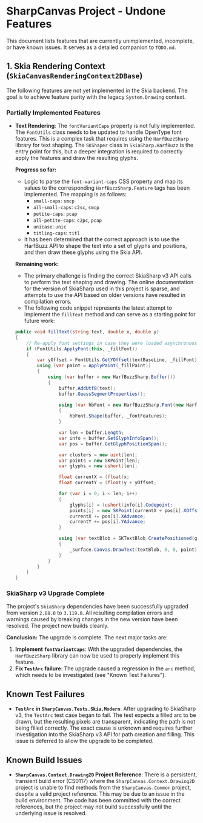 # SharpCanvas Project - Undone Features

This document lists features that are currently unimplemented, incomplete, or have known issues. It serves as a detailed companion to `TODO.md`.

## 1. Skia Rendering Context (`SkiaCanvasRenderingContext2DBase`)
The following features are not yet implemented in the Skia backend. The goal is to achieve feature parity with the legacy `System.Drawing` context.

### Partially Implemented Features
- **Text Rendering**: The `fontVariantCaps` property is not fully implemented. The `FontUtils` class needs to be updated to handle OpenType font features. This is a complex task that requires using the `HarfBuzzSharp` library for text shaping. The `SKShaper` class in `SkiaSharp.HarfBuzz` is the entry point for this, but a deeper integration is required to correctly apply the features and draw the resulting glyphs.

    **Progress so far:**
    - Logic to parse the `font-variant-caps` CSS property and map its values to the corresponding `HarfBuzzSharp.Feature` tags has been implemented. The mapping is as follows:
        - `small-caps`: `smcp`
        - `all-small-caps`: `c2sc`, `smcp`
        - `petite-caps`: `pcap`
        - `all-petite-caps`: `c2pc`, `pcap`
        - `unicase`: `unic`
        - `titling-caps`: `titl`
    - It has been determined that the correct approach is to use the HarfBuzz API to shape the text into a set of glyphs and positions, and then draw these glyphs using the Skia API.

    **Remaining work:**
    - The primary challenge is finding the correct SkiaSharp v3 API calls to perform the text shaping and drawing. The online documentation for the version of SkiaSharp used in this project is sparse, and attempts to use the API based on older versions have resulted in compilation errors.
    - The following code snippet represents the latest attempt to implement the `fillText` method and can serve as a starting point for future work:
    ```csharp
    public void fillText(string text, double x, double y)
    {
        // Re-apply font settings in case they were loaded asynchronously
        if (FontUtils.ApplyFont(this, _fillFont))
        {
            var yOffset = FontUtils.GetYOffset(textBaseLine, _fillFont);
            using (var paint = ApplyPaint(_fillPaint))
            {
                using (var buffer = new HarfBuzzSharp.Buffer())
                {
                    buffer.AddUtf8(text);
                    buffer.GuessSegmentProperties();

                    using (var hbFont = new HarfBuzzSharp.Font(new HarfBuzzSharp.Face(_fillFont.Typeface.OpenStream().ToHarfBuzzBlob())))
                    {
                        hbFont.Shape(buffer, _fontFeatures);
                    }

                    var len = buffer.Length;
                    var info = buffer.GetGlyphInfoSpan();
                    var pos = buffer.GetGlyphPositionSpan();

                    var clusters = new uint[len];
                    var points = new SKPoint[len];
                    var glyphs = new ushort[len];

                    float currentX = (float)x;
                    float currentY = (float)y + yOffset;

                    for (var i = 0; i < len; i++)
                    {
                        glyphs[i] = (ushort)info[i].Codepoint;
                        points[i] = new SKPoint(currentX + pos[i].XOffset, currentY - pos[i].YOffset);
                        currentX += pos[i].XAdvance;
                        currentY += pos[i].YAdvance;
                    }

                    using (var textBlob = SKTextBlob.CreatePositioned(glyphs, _fillFont, points))
                    {
                        _surface.Canvas.DrawText(textBlob, 0, 0, paint);
                    }
                }
            }
        }
    }
    ```

### SkiaSharp v3 Upgrade Complete
The project's `SkiaSharp` dependencies have been successfully upgraded from version `2.88.8` to `3.119.0`. All resulting compilation errors and warnings caused by breaking changes in the new version have been resolved. The project now builds cleanly.

**Conclusion:**
The upgrade is complete. The next major tasks are:
1.  **Implement `fontVariantCaps`**: With the upgraded dependencies, the `HarfBuzzSharp` library can now be used to properly implement this feature.
2.  **Fix `TestArc` failure**: The upgrade caused a regression in the `arc` method, which needs to be investigated (see "Known Test Failures").

## Known Test Failures
- **`TestArc` in `SharpCanvas.Tests.Skia.Modern`**: After upgrading to SkiaSharp v3, the `TestArc` test case began to fail. The test expects a filled arc to be drawn, but the resulting pixels are transparent, indicating the path is not being filled correctly. The exact cause is unknown and requires further investigation into the SkiaSharp v3 API for path creation and filling. This issue is deferred to allow the upgrade to be completed.

## Known Build Issues
- **`SharpCanvas.Context.Drawing2D` Project Reference**: There is a persistent, transient build error (CS0117) where the `SharpCanvas.Context.Drawing2D` project is unable to find methods from the `SharpCanvas.Common` project, despite a valid project reference. This may be due to an issue in the build environment. The code has been committed with the correct references, but the project may not build successfully until the underlying issue is resolved.

